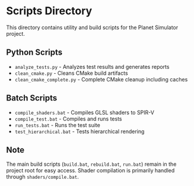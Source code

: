 # Scripts Directory

This directory contains utility and build scripts for the Planet Simulator project.

## Python Scripts

- `analyze_tests.py` - Analyzes test results and generates reports
- `clean_cmake.py` - Cleans CMake build artifacts
- `clean_cmake_complete.py` - Complete CMake cleanup including caches

## Batch Scripts

- `compile_shaders.bat` - Compiles GLSL shaders to SPIR-V
- `compile_test.bat` - Compiles and runs tests
- `run_tests.bat` - Runs the test suite
- `test_hierarchical.bat` - Tests hierarchical rendering

## Note

The main build scripts (`build.bat`, `rebuild.bat`, `run.bat`) remain in the project root for easy access.
Shader compilation is primarily handled through `shaders/compile.bat`.